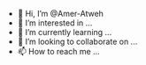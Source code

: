 - 👋 Hi, I’m @Amer-Atweh
- 👀 I’m interested in ...
- 🌱 I’m currently learning ...
- 💞️ I’m looking to collaborate on ...
- 📫 How to reach me ...

<!---
Amer-Atweh/Amer-Atweh is a ✨ special ✨ repository because its `README.md` (this file) appears on your GitHub profile.
You can click the Preview link to take a look at your changes.
--->
